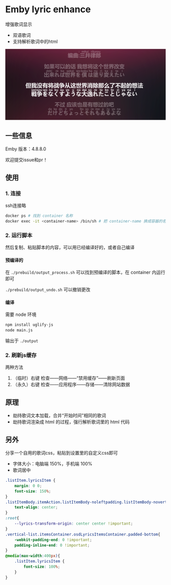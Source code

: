 # Emby lyric enhance

增强歌词显示

- 双语歌词
- 支持解析歌词中的html

![1719063610774](image/README/1719063610774.png)

## 一些信息

Emby 版本：4.8.8.0

欢迎提交issue和pr！

## 使用

### 1. 连接

ssh连接略

```bash
docker ps # 找到 container 名称
docker exec -it <container-name> /bin/sh # 把 container-name 换成容器的名称
```

### 2. 运行脚本

然后复制、粘贴脚本的内容，可以用已经编译好的，或者自己编译

#### 预编译的

在 `./prebuild/output_process.sh` 可以找到预编译的脚本，在 container 内运行即可

`./prebuild/output_undo.sh` 可以撤销更改

#### 编译

需要 node 环境

```bash
npm install uglify-js
node main.js
```

输出于 `./output` 

### 2. 刷新js缓存

两种方法

1. （临时）右键 检查——网络——“禁用缓存”——刷新页面
2. （永久）右键 检查——应用程序——存储——清除网站数据

## 原理

- 劫持歌词文本加载，合并“开始时间”相同的歌词
- 劫持歌词渲染成 html 的过程，强行解析歌词里的 html 代码

## 另外

分享一个自用的歌词css，粘贴到设置里的自定义css即可

- 字体大小：电脑端 150%，手机端 100%
- 歌词居中

```css
.listItem.lyricsItem {
	margin: 0 0;
	font-size: 150%;
}
.listItemBody.itemAction.listItemBody-noleftpadding.listItemBody-noverticalpadding.listItemBody-reduceypadding.listItemBody-1-lines {
    text-align: center;
}
:root{
	--lyrics-transform-origin: center center !important;
}
.vertical-list.itemsContainer.osdLyricsItemsContainer.padded-bottom{
	-webkit-padding-end: 0 !important;
    padding-inline-end: 0 !important;
}
@media(max-width:400px){
	.listItem.lyricsItem {
		font-size: 100%;
	}
}
```
